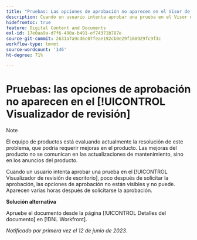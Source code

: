 ```yaml
---
title: "Pruebas: Las opciones de aprobación no aparecen en el Visor de pruebas"
description: Cuando un usuario intenta aprobar una prueba en el Visor de pruebas de escritorio, poco después de solicitarse la aprobación, las opciones de aprobación no están visibles y el usuario no puede aprobar la prueba. Aparecen varias horas después de solicitarse la aprobación.
hidefromtoc: true
feature: Digital Content and Documents
exl-id: 17e0aa9a-d7f6-490a-b491-ef74371b787e
source-git-commit: 2631a7a9cd6c07feae192cb0e29f168929fc9f3c
workflow-type: tm+mt
source-wordcount: '146'
ht-degree: 71%

---
```


# Pruebas: las opciones de aprobación no aparecen en el [!UICONTROL Visualizador de revisión]

>[!NOTE]
>
>El equipo de productos está evaluando actualmente la resolución de este problema, que podría requerir mejoras en el producto. Las mejoras del producto no se comunican en las actualizaciones de mantenimiento, sino en los anuncios del producto.

Cuando un usuario intenta aprobar una prueba en el [!UICONTROL Visualizador de revisión de escritorio], poco después de solicitar la aprobación, las opciones de aprobación no están visibles y no puede. Aparecen varias horas después de solicitarse la aprobación.

**Solución alternativa**

Apruebe el documento desde la página [!UICONTROL Detalles del documento] en [!DNL Workfront].

_Notificado por primera vez el 12 de junio de 2023._
